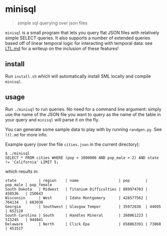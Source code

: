 # minisql
> simple sql querying over json files

`minisql` is a small program that lets you query flat JSON files with relatively simple SELECT queries. It also supports a number of extended queries based off of linear temporal logic for interacting with temporal data: see [LTL.md](https://github.com/quantumish/minisql/blob/master/ltl.md) for a writeup on the inclusion of these features!

## install
Run `install.sh` which will automatically install SML locally and compile `minisql`.

## usage 
Run `./minisql` to run queries. No need for a command line argument: simply use the name of the JSON file you want to query as the name of the table in your query and `minisql` will parse it on the fly.

You can generate some sample data to play with by running `randgen.py`. See `ltl.md` for more info.

Example query (over the file `cities.json` in the current directory):
```
$ ./minisql
SELECT * FROM cities WHERE (pop > 1000000 AND pop_male > 2) AND state != 'California' LIMIT 5;
```
which results in:
```
state          | region    | name                  | pop       | pop_male | pop_female
South Dakota   | Midwest   | Titanium Difficulties | 889974703 | 458536   | 250643    
Wisconsin      | West      | Idaho Montgomery      | 428577562 | 764134   | 683030    
Georgia        | Southwest | Glasgow Temper        | 35972038  | 44695    | 652128    
South Carolina | South     | Handles Mineral       | 260061223 | 515245   | 944841    
Delaware       | North     | Click Epa             | 658863391 | 73868    | 451517    
```
